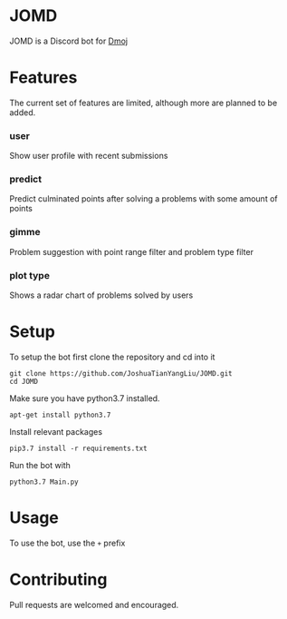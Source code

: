 # JOMD
JOMD is a Discord bot for [Dmoj](https://dmoj.ca/)

# Features
The current set of features are limited, although more are planned to be added.

### user
Show user profile with recent submissions

### predict
Predict culminated points after solving a problems with some amount of points

### gimme
Problem suggestion with point range filter and problem type filter

### plot type
Shows a radar chart of problems solved by users

# Setup

To setup the bot first clone the repository and cd into it

```
git clone https://github.com/JoshuaTianYangLiu/JOMD.git
cd JOMD
```


Make sure you have python3.7 installed.

```apt-get install python3.7```

Install relevant packages

```pip3.7 install -r requirements.txt```

Run the bot with

```python3.7 Main.py```

# Usage
To use the bot, use the `+` prefix

# Contributing
Pull requests are welcomed and encouraged.
